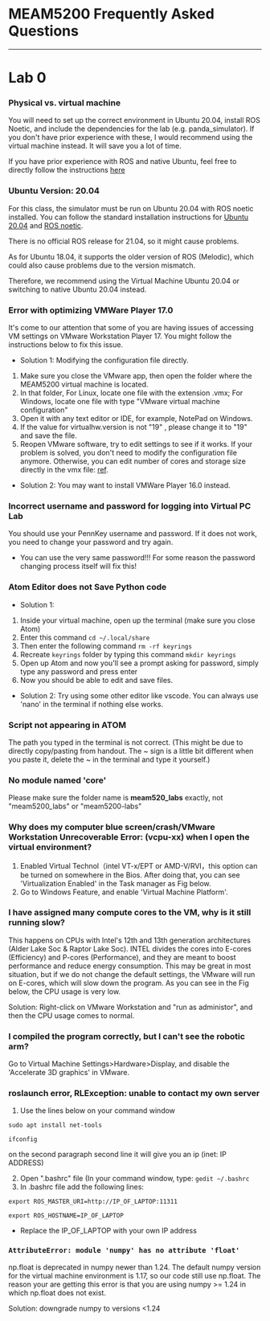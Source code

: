 # MEAM5200 Frequently Asked Questions
---
# Lab 0

### Physical vs. virtual machine

You will need to set up the correct environment in Ubuntu 20.04, install ROS Noetic, and include the dependencies for the lab (e.g. panda_simulator). If you don't have prior experience with these, I would recommend using the virtual machine instead. It will save you a lot of time.

If you have prior experience with ROS and native Ubuntu, feel free to directly follow the instructions [here](https://github.com/MEAM520/meam520_labs/blob/main/README.md)

### Ubuntu Version: 20.04

For this class, the simulator must be run on Ubuntu 20.04 with ROS noetic installed. You can follow the standard installation instructions for [Ubuntu 20.04](https://phoenixnap.com/kb/install-ubuntu-20-04) and [ROS noetic](http://wiki.ros.org/noetic/Installation).

There is no official ROS release for 21.04, so it might cause problems.

As for Ubuntu 18.04, it supports the older version of ROS (Melodic), which could also cause problems due to the version mismatch.

Therefore, we recommend using the Virtual Machine Ubuntu 20.04 or switching to native Ubuntu 20.04 instead. 

### Error with optimizing VMWare Player 17.0

It's come to our attention that some of you are having issues of accessing VM settings on VMware Workstation Player 17. You might follow the instructions below to fix this issue.

- Solution 1: Modifying the configuration file directly.

1. Make sure you close the VMware app, then open the folder where the MEAM5200 virtual machine is located.
2. In that folder, For Linux, locate one file with the extension .vmx; For Windows, locate one file with type "VMware virtual machine configuration"
3. Open it with any text editor or IDE, for example, NotePad on Windows.
4. If the value for virtualhw.version is not "19" , please change it to "19" and save the file.
5. Reopen VMware software, try to edit settings to see if it works.
If your problem is solved, you don't need to modify the configuration file anymore. Otherwise, you can edit number of cores and storage size directly in the vmx file: [ref](https://kb.vmware.com/s/article/205n).

- Solution 2: You may want to install VMWare Player 16.0 instead.

### Incorrect username and password for logging into Virtual PC Lab

You should use your PennKey username and password. If it does not work, you need to change your password and try again. 

- You can use the very same password!!! For some reason the password changing process itself will fix this! 

### Atom Editor does not Save Python code

- Solution 1: 
1. Inside your virtual machine, open up the terminal (make sure you close Atom)
2. Enter this command `cd ~/.local/share`
3. Then enter the following command `rm -rf keyrings`
4. Recreate `keyrings` folder by typing this command `mkdir keyrings`
5. Open up Atom and now you'll see a prompt asking for password, simply type any password and press enter
6. Now you should be able to edit and save files.
   
- Solution 2: Try using some other editor like vscode. You can always use 'nano' in the terminal if nothing else works.

### Script not appearing in ATOM

The path you typed in the terminal is not correct. (This might be due to directly copy/pasting from handout. The ~ sign is a little bit different when you paste it, delete the ~ in the terminal and type it yourself.)

### No module named 'core'

Please make sure the folder name is **meam520_labs** exactly, not "meam5200_labs" or "meam5200-labs"

### Why does my computer blue screen/crash/VMware Workstation Unrecoverable Error: (vcpu-xx) when I open the virtual environment?

1. Enabled Virtual Technol（intel VT-x/EPT or AMD-V/RVI，this option can be turned on somewhere in the Bios. After doing that, you can see 'Virtualization Enabled' in the Task manager as Fig below.
2. Go to Windows Feature, and enable 'Virtual Machine Platform'.

### I have assigned many compute cores to the VM, why is it still running slow?

This happens on CPUs with Intel's 12th and 13th generation architectures (Alder Lake Soc & Raptor Lake Soc).  INTEL divides the cores into E-cores (Efficiency) and P-cores (Performance), and they are meant to boost performance and reduce energy consumption. This may be great in most situation, but if we do not change the default settings, the VMware will run on E-cores, which will slow down the program. As you can see in the Fig below, the CPU usage is very low.

Solution: Right-click on VMware Workstation and "run as administor", and then the CPU usage comes to normal.

### I compiled the program correctly, but I can't see the robotic arm?

Go to Virtual Machine Settings>Hardware>Display, and disable the 'Accelerate 3D graphics' in VMware.

### roslaunch error, RLException: unable to contact my own server

1. Use the lines below on your command window

`sudo apt install net-tools`

`ifconfig`

on the second paragraph second line it will give you an ip (inet: IP ADDRESS)

2. Open ".bashrc" file (In your command window, type: `gedit ~/.bashrc` 
3. In .bashrc file add the following lines:
   
`export ROS_MASTER_URI=http://IP_OF_LAPTOP:11311`

`export ROS_HOSTNAME=IP_OF_LAPTOP`

- Replace the IP_OF_LAPTOP with your own IP address

### `AttributeError: module 'numpy' has no attribute 'float'`

np.float is deprecated in numpy newer than 1.24. The default numpy version for the virtual machine environment is 1.17, so our code still use np.float. The reason your are getting this error is that you are using numpy >= 1.24 in which np.float does not exist.

Solution: downgrade numpy to versions <1.24
